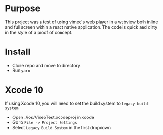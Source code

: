 # Purpose

This project was a test of using vimeo's web player in a webview both inline and full screen within a react native application. The code is quick and dirty in the style of a proof of concept.

# Install

- Clone repo and move to directory
- Run `yarn`

# Xcode 10

If using Xcode 10, you will need to set the build system to `legacy build system`

- Open ./ios/VideoTest.xcodeproj in xcode
- Go to `File -> Project Settings`
- Select `Legacy Build System` in the first dropdown
